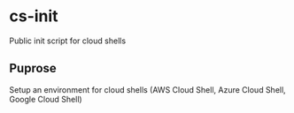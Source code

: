 # cs-init
Public init script for cloud shells

## Puprose
Setup an environment for cloud shells (AWS Cloud Shell, Azure Cloud Shell, Google Cloud Shell)

